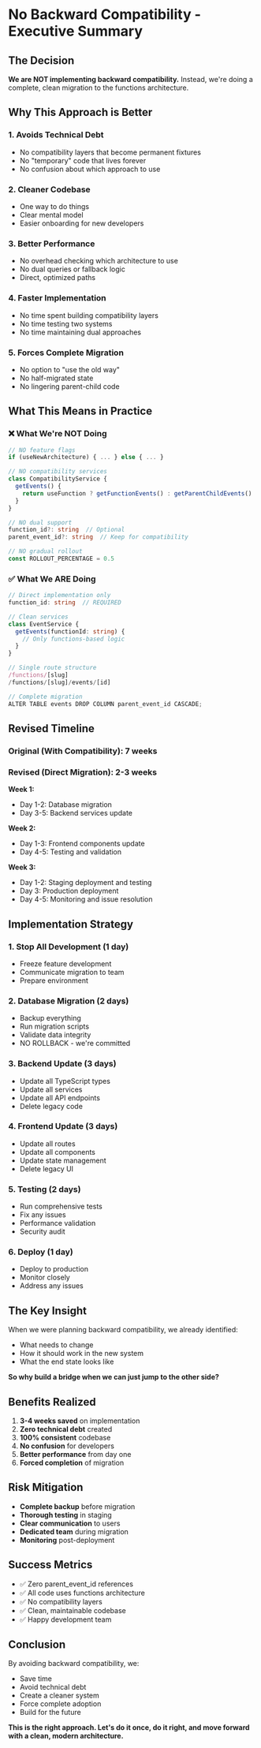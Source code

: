 # No Backward Compatibility - Executive Summary

## The Decision

**We are NOT implementing backward compatibility.** Instead, we're doing a complete, clean migration to the functions architecture.

## Why This Approach is Better

### 1. **Avoids Technical Debt**
- No compatibility layers that become permanent fixtures
- No "temporary" code that lives forever
- No confusion about which approach to use

### 2. **Cleaner Codebase**
- One way to do things
- Clear mental model
- Easier onboarding for new developers

### 3. **Better Performance**
- No overhead checking which architecture to use
- No dual queries or fallback logic
- Direct, optimized paths

### 4. **Faster Implementation**
- No time spent building compatibility layers
- No time testing two systems
- No time maintaining dual approaches

### 5. **Forces Complete Migration**
- No option to "use the old way"
- No half-migrated state
- No lingering parent-child code

## What This Means in Practice

### ❌ What We're NOT Doing

```typescript
// NO feature flags
if (useNewArchitecture) { ... } else { ... }

// NO compatibility services  
class CompatibilityService {
  getEvents() {
    return useFunction ? getFunctionEvents() : getParentChildEvents()
  }
}

// NO dual support
function_id?: string  // Optional
parent_event_id?: string  // Keep for compatibility

// NO gradual rollout
const ROLLOUT_PERCENTAGE = 0.5
```

### ✅ What We ARE Doing

```typescript
// Direct implementation only
function_id: string  // REQUIRED

// Clean services
class EventService {
  getEvents(functionId: string) {
    // Only functions-based logic
  }
}

// Single route structure
/functions/[slug]
/functions/[slug]/events/[id]

// Complete migration
ALTER TABLE events DROP COLUMN parent_event_id CASCADE;
```

## Revised Timeline

### Original (With Compatibility): 7 weeks
### Revised (Direct Migration): 2-3 weeks

**Week 1:**
- Day 1-2: Database migration
- Day 3-5: Backend services update

**Week 2:**
- Day 1-3: Frontend components update  
- Day 4-5: Testing and validation

**Week 3:**
- Day 1-2: Staging deployment and testing
- Day 3: Production deployment
- Day 4-5: Monitoring and issue resolution

## Implementation Strategy

### 1. **Stop All Development** (1 day)
- Freeze feature development
- Communicate migration to team
- Prepare environment

### 2. **Database Migration** (2 days)
- Backup everything
- Run migration scripts
- Validate data integrity
- NO ROLLBACK - we're committed

### 3. **Backend Update** (3 days)
- Update all TypeScript types
- Update all services
- Update all API endpoints
- Delete legacy code

### 4. **Frontend Update** (3 days)
- Update all routes
- Update all components
- Update state management
- Delete legacy UI

### 5. **Testing** (2 days)
- Run comprehensive tests
- Fix any issues
- Performance validation
- Security audit

### 6. **Deploy** (1 day)
- Deploy to production
- Monitor closely
- Address any issues

## The Key Insight

When we were planning backward compatibility, we already identified:
- What needs to change
- How it should work in the new system
- What the end state looks like

**So why build a bridge when we can just jump to the other side?**

## Benefits Realized

1. **3-4 weeks saved** on implementation
2. **Zero technical debt** created
3. **100% consistent** codebase
4. **No confusion** for developers
5. **Better performance** from day one
6. **Forced completion** of migration

## Risk Mitigation

- **Complete backup** before migration
- **Thorough testing** in staging
- **Clear communication** to users
- **Dedicated team** during migration
- **Monitoring** post-deployment

## Success Metrics

- ✅ Zero parent_event_id references
- ✅ All code uses functions architecture
- ✅ No compatibility layers
- ✅ Clean, maintainable codebase
- ✅ Happy development team

## Conclusion

By avoiding backward compatibility, we:
- Save time
- Avoid technical debt
- Create a cleaner system
- Force complete adoption
- Build for the future

**This is the right approach. Let's do it once, do it right, and move forward with a clean, modern architecture.**